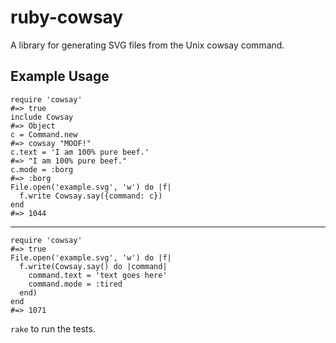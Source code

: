 # ruby-cowsay
A library for generating SVG files from the Unix cowsay command.

## Example Usage

    require 'cowsay'
    #=> true
    include Cowsay
    #=> Object
    c = Command.new
    #=> cowsay "MOOF!"
    c.text = 'I am 100% pure beef.'
    #=> "I am 100% pure beef."
    c.mode = :borg
    #=> :borg
    File.open('example.svg', 'w') do |f|
      f.write Cowsay.say({command: c})
    end
    #=> 1044

-----

    require 'cowsay'
    #=> true
    File.open('example.svg', 'w') do |f|
      f.write(Cowsay.say() do |command|
        command.text = 'text goes here'
        command.mode = :tired
      end)
    end
    #=> 1071

`rake` to run the tests.

